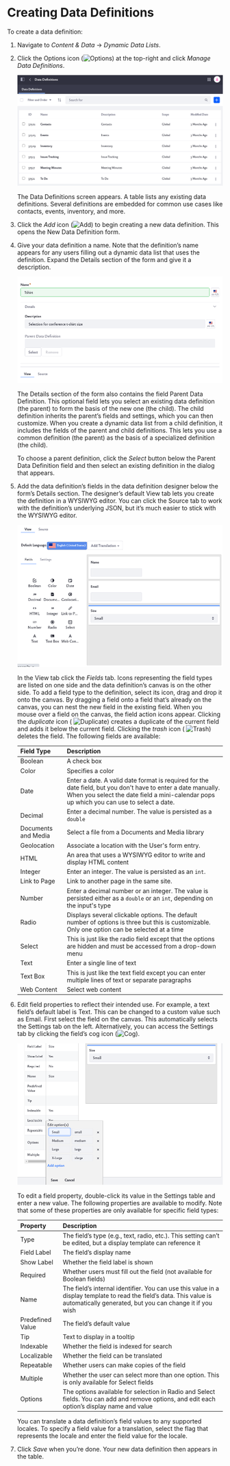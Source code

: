 # Creating Data Definitions

To create a data definition:

1. Navigate to *Content & Data* &rarr; *Dynamic Data Lists*. 

1. Click the Options icon (![Options](../../../images/icon-options.png)) at the top-right and click *Manage Data Definitions*.

    ![The list of existing data definitions are displayed.](./creating-data-definitions/images/01.png)

    The Data Definitions screen appears. A table lists any existing data definitions. Several definitions are embedded for common use cases like contacts, events, inventory, and more.

1. Click the *Add* icon (![Add](../../../images/icon-add.png)) to begin creating a new data definition. This opens the New Data Definition form. 

1. Give your data definition a name. Note that the definition’s name appears for any users filling out a dynamic data list that uses the definition. Expand the Details section of the form and give it a description.

    ![Input a name for your data definition.](./creating-data-definitions/images/02.png)

    The Details section of the form also contains the field Parent Data Definition. This optional field lets you select an existing data definition (the parent) to form the basis of the new one (the child). The child definition inherits the parent’s fields and settings, which you can then customize. When you create a dynamic data list from a child definition, it includes the fields of the parent and child definitions. This lets you use a common definition (the parent) as the basis of a specialized definition (the child). 

    To choose a parent definition, click the *Select* button below the Parent Data Definition field and then select an existing definition in the dialog that appears.

1. Add the data definition’s fields in the data definition designer below the form’s Details section. The designer’s default View tab lets you create the definition in a WYSIWYG editor. You can click the Source tab to work with the definition’s underlying JSON, but it’s much easier to stick with the WYSIWYG editor.

    ![Choose the fields to associate with your data definition.](./creating-data-definitions/images/03.png)

    In the View tab click the *Fields* tab. Icons representing the field types are listed on one side and the data definition’s canvas is on the other side. To add a field type to the definition, select its icon, drag and drop it onto the canvas. By dragging a field onto a field that’s already on the canvas, you can nest the new field in the existing field. When you mouse over a field on the canvas, the field action icons appear. Clicking the *duplicate* icon (
    ![Duplicate](../../../images/icon-duplicate.png)) creates a duplicate of the current field and adds it below the current field. Clicking the *trash* icon (
    ![Trash](../../../images/icon-trash.png)) deletes the field. The following fields are available:

    | Field Type | Description |
    | --- | --- |
    | Boolean | A check box |
    | Color | Specifies a color |
    | Date | Enter a date. A valid date format is required for the date field, but you don't have to enter a date manually. When you select the date field a mini-calendar pops up which you can use to select a date. |
    | Decimal | Enter a decimal number. The value is persisted as a `double` |
    | Documents and Media | Select a file from a Documents and Media library |
    | Geolocation | Associate a location with the User's form entry. |
    | HTML | An area that uses a WYSIWYG editor to write and display HTML content |
    | Integer | Enter an integer. The value is persisted as an `int`. |
    | Link to Page | Link to another page in the same site. |
    | Number | Enter a decimal number or an integer. The value is persisted either as a `double` or an `int`, depending on the input's type |
    | Radio | Displays several clickable options. The default number of options is three but this is customizable. Only one option can be selected at a time |
    | Select | This is just like the radio field except that the options are hidden and must be accessed from a drop-down menu |
    | Text | Enter a single line of text |
    | Text Box | This is just like the text field except you can enter multiple lines of text or separate paragraphs |
    | Web Content | Select web content |

1. Edit field properties to reflect their intended use. For example, a text field’s default label is Text. This can be changed to a custom value such as Email. First select the field on the canvas. This automatically selects the Settings tab on the left. Alternatively, you can access the Settings tab by clicking the field’s cog icon (![Cog](../../../images/icon-cog.png)). 

    ![Double-click a field label to change the default value.](./creating-data-definitions/images/04.png)

    To edit a field property, double-click its value in the Settings table and enter a new value. The following properties are available to modify. Note that some of these properties are only available for specific field types:

    | Property | Description |
    | --- | --- |
    | Type | The field’s type (e.g., text, radio, etc.). This setting can’t be edited, but a display template can reference it |
    | Field Label | The field’s display name |
    | Show Label | Whether the field label is shown |
    | Required | Whether users must fill out the field (not available for Boolean fields) |
    | Name | The field’s internal identifier. You can use this value in a display template to read the field’s data. This value is automatically generated, but you can change it if you wish |
    | Predefined Value | The field’s default value |
    | Tip | Text to display in a tooltip |
    | Indexable | Whether the field is indexed for search |
    | Localizable | Whether the field can be translated |
    | Repeatable | Whether users can make copies of the field |
    | Multiple | Whether the user can select more than one option. This is only available for Select fields |
    | Options | The options available for selection in Radio and Select fields. You can add and remove options, and edit each option’s display name and value |

    You can translate a data definition’s field values to any supported locales. To specify a field value for a translation, select the flag that represents the locale and enter the field value for the locale.

1. Click *Save* when you’re done. Your new data definition then appears in the table.

